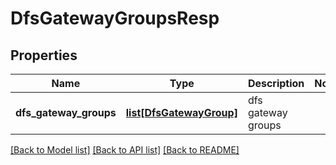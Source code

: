 # DfsGatewayGroupsResp

## Properties
Name | Type | Description | Notes
------------ | ------------- | ------------- | -------------
**dfs_gateway_groups** | [**list[DfsGatewayGroup]**](DfsGatewayGroup.md) | dfs gateway groups | 

[[Back to Model list]](../README.md#documentation-for-models) [[Back to API list]](../README.md#documentation-for-api-endpoints) [[Back to README]](../README.md)



